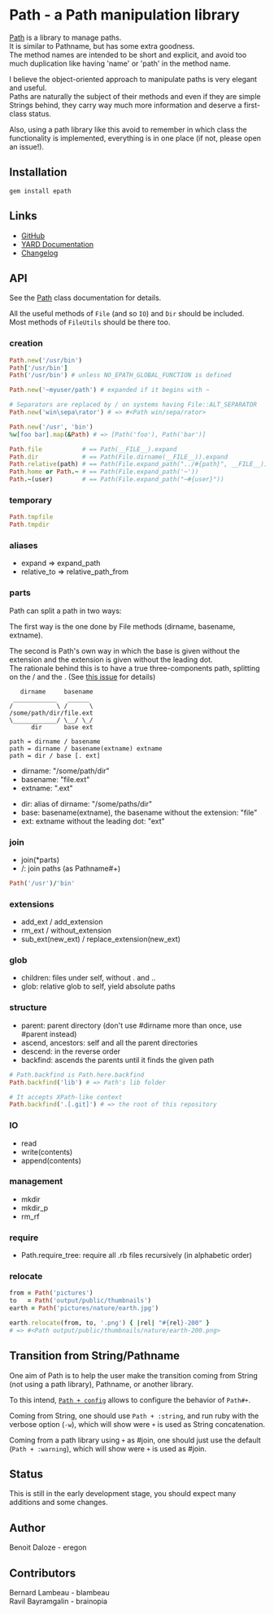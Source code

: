 # Path - a Path manipulation library

[Path](http://rubydoc.info/github/eregon/epath/master/Path) is a library to manage paths.  
It is similar to Pathname, but has some extra goodness.  
The method names are intended to be short and explicit, and avoid too much duplication like having 'name' or 'path' in the method name.

I believe the object-oriented approach to manipulate paths is very elegant and useful.  
Paths are naturally the subject of their methods and even if they are simple Strings behind, they carry way much more information and deserve a first-class status.

Also, using a path library like this avoid to remember in which class the functionality is implemented, everything is in one place (if not, please open an issue!).

## Installation

    gem install epath

## Links

* [GitHub](https://github.com/eregon/epath)
* [YARD Documentation](http://rubydoc.info/github/eregon/epath/master/file/README.md)
* [Changelog](https://github.com/eregon/epath/blob/master/Changelog.md)

## API

See the [Path](http://rubydoc.info/github/eregon/epath/master/Path) class documentation for details.

All the useful methods of `File` (and so `IO`) and `Dir` should be included.  
Most methods of `FileUtils` should be there too.

### creation

``` ruby
Path.new('/usr/bin')
Path['/usr/bin']
Path('/usr/bin') # unless NO_EPATH_GLOBAL_FUNCTION is defined

Path.new('~myuser/path') # expanded if it begins with ~

# Separators are replaced by / on systems having File::ALT_SEPARATOR
Path.new('win\sepa\rator') # => #<Path win/sepa/rator>

Path.new('/usr', 'bin')
%w[foo bar].map(&Path) # => [Path('foo'), Path('bar')]
```

``` ruby
Path.file           # == Path(__FILE__).expand
Path.dir            # == Path(File.dirname(__FILE__)).expand
Path.relative(path) # == Path(File.expand_path("../#{path}", __FILE__))
Path.home or Path.~ # == Path(File.expand_path('~'))
Path.~(user)        # == Path(File.expand_path("~#{user}"))
```

### temporary

``` ruby
Path.tmpfile
Path.tmpdir
```

### aliases

* expand => expand\_path
* relative\_to => relative\_path\_from

### parts

Path can split a path in two ways:

The first way is the one done by File methods (dirname, basename, extname).  

The second is Path's own way in which the base is given without the extension and the extension is given without the leading dot.  
The rationale behind this is to have a true three-components path, splitting on the / and the . (See [this issue](https://github.com/eregon/epath/pull/8#issuecomment-3499030) for details)

       dirname     basename
     ____________   ______
    /            \ /      \
    /some/path/dir/file.ext
    \____________/ \__/ \_/
          dir      base ext

    path = dirname / basename
    path = dirname / basename(extname) extname
    path = dir / base [. ext]

* dirname: "/some/path/dir"
* basename: "file.ext"
* extname: ".ext"

<!-- -->

* dir: alias of dirname: "/some/paths/dir"
* base: basename(extname), the basename without the extension: "file"
* ext: extname without the leading dot: "ext"

<!-- -->

### join

* join(*parts)
* /: join paths (as Pathname#+)

```ruby
Path('/usr')/'bin'
```

### extensions

* add\_ext / add\_extension
* rm\_ext / without\_extension
* sub\_ext(new\_ext) / replace\_extension(new\_ext)

### glob

* children: files under self, without . and ..
* glob: relative glob to self, yield absolute paths

### structure

* parent: parent directory (don't use #dirname more than once, use #parent instead)
* ascend, ancestors: self and all the parent directories
* descend: in the reverse order
* backfind: ascends the parents until it finds the given path

``` ruby
# Path.backfind is Path.here.backfind
Path.backfind('lib') # => Path's lib folder

# It accepts XPath-like context
Path.backfind('.[.git]') # => the root of this repository
```

### IO

* read
* write(contents)
* append(contents)

### management

* mkdir
* mkdir\_p
* rm\_rf

### require

* Path.require\_tree: require all .rb files recursively (in alphabetic order)

### relocate

``` ruby
from = Path('pictures')
to   = Path('output/public/thumbnails')
earth = Path('pictures/nature/earth.jpg')

earth.relocate(from, to, '.png') { |rel| "#{rel}-200" }
# => #<Path output/public/thumbnails/nature/earth-200.png>
```

## Transition from String/Pathname

One aim of Path is to help the user make the transition coming from
String (not using a path library), Pathname, or another library.

To this intend, [`Path + config`](http://rubydoc.info/github/eregon/epath/master/Path#%2B-class_method) allows to configure the behavior of `Path#+`.

Coming from String, one should use `Path + :string`, and run ruby with the verbose option (`-w`),
which will show were `+` is used as String concatenation.

Coming from a path library using `+` as #join, one should just use the default (`Path + :warning`),
which will show were `+` is used as #join.

## Status

This is still in the early development stage, you should expect many additions and some changes.

## Author

Benoit Daloze - eregon

## Contributors

Bernard Lambeau - blambeau  
Ravil Bayramgalin - brainopia
